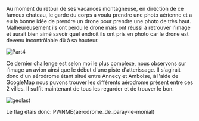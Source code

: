 Au moment du retour de ses vacances montagneuse, en direction de ce fameux chateau, le garde du corps a voulu prendre une photo aérienne et a eu la bonne idée de prendre un drone pour prendre une photo de très haut. Malheureusement ils ont perdu le drone mais ont réussi à retrouver l'image et aurait bien aimé savoir quel endroit ils ont pris en photo car le drone est devenu incontrôlable dû à sa hauteur.

![Part4](https://user-images.githubusercontent.com/77735908/177058156-2e5197ef-8fc2-4029-b805-525d39caf317.png)

Ce dernier challenge est selon moi le plus complexe, nous observons sur l'image un avion ainsi que le début d'une piste d'atterissage.
Il s'agirait donc d'un aérodrome étant situé entre Annecy et Amboise, à l'aide de GoogleMap nous puvons trouver les différents aérodrome présent entre ces 2 villes.
Il suffit maintenant de tous les regarder et de trouver le bon.

![geolast](https://user-images.githubusercontent.com/77735908/177058296-3db46dc4-d86a-4421-a1db-958e674ed560.PNG)

Le flag étais donc: PWNME{aérodrome_de_paray-le-monial}
